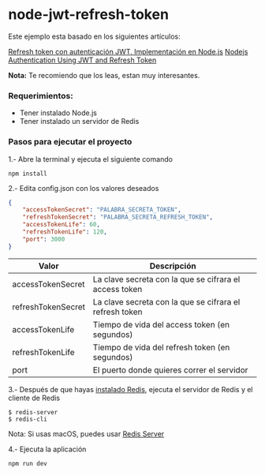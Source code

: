 # node-jwt-refresh-token

Este ejemplo esta basado en los siguientes artículos:

<a href="https://solidgeargroup.com/refresh-token-autenticacion-jwt-implementacion-nodejs?lang=es" target="_blank">Refresh token con autenticación JWT. Implementación en Node.js</a>
<a href="https://codeforgeek.com/2018/03/refresh-token-jwt-nodejs-authentication/" target="_blank">Nodejs Authentication Using JWT and Refresh Token</a>



**Nota:** Te recomiendo que los leas, estan muy interesantes.

### Requerimientos:

- Tener instalado Node.js
- Tener instalado un servidor de Redis

### Pasos para ejecutar el proyecto

1.- Abre la terminal y ejecuta el siguiente comando

```
npm install
```

2.- Edita config.json con los valores deseados

```json
{
    "accessTokenSecret": "PALABRA_SECRETA_TOKEN",
    "refreshTokenSecret": "PALABRA_SECRETA_REFRESH_TOKEN",
    "accessTokenLife": 60,
    "refreshTokenLife": 120,
    "port": 3000 
}
```

| Valor            | Descripción                                           |
| ---------------- |-------------------------------------------------------| 
|accessTokenSecret |La clave secreta con la que se cifrara el access token |
|refreshTokenSecret|La clave secreta con la que se cifrara el refresh token|
|accessTokenLife   |Tiempo de vida del access token (en segundos)          |
|refreshTokenLife  |Tiempo de vida del refresh token (en segundos)         |
|port              |El puerto donde quieres correr el servidor             | 

3.- Después de que hayas [instalado Redis](https://redis.io/download), ejecuta el servidor de Redis y el cliente de Redis

```
$ redis-server
$ redis-cli
```

Nota: Si usas macOS, puedes usar [Redis Server](https://langui.net/redis-server/)

4.- Ejecuta la aplicación

```
npm run dev
```
